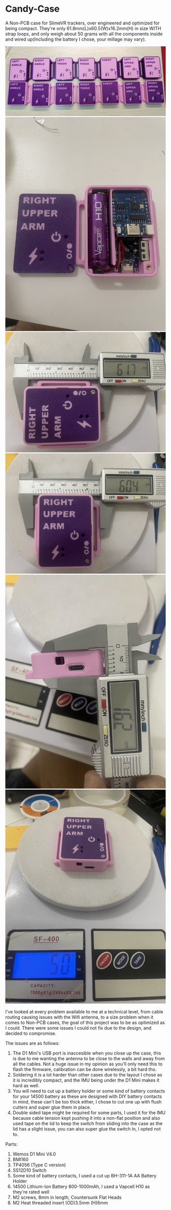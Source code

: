 # Candy-Case
A Non-PCB case for SlimeVR trackers, over engineered and optimized for being compact. They're only 61.8mm(L)x60.5(W)x16.2mm(H) in size WITH strap loops, and only weigh about 50 grams with all the components inside and wired up(Including the battery I chose, your millage may vary).

![Alt text](<Photos/First Print of V9.0.jpg>)
![Alt text](<Photos/IMG_4716.jpg>)
![Alt text](<Photos/IMG_4719.jpg>)
![Alt text](<Photos/IMG_4720.jpg>)
![Alt text](<Photos/IMG_4722.jpg>)
![Alt text](<Photos/IMG_4717.jpg>)

I've looked at every problem available to me at a technical level, from cable routing causing issues with the Wifi antenna, to a size problem when it comes to Non-PCB cases, the goal of this project was to be as optimized as I could. There were some issues I could not fix due to the design, and decided to compromise.

The issues are as follows:
1. The D1 Mini's USB port is inaccesible when you close up the case, this is due to me wanting the antenna to be close to the walls and away from all the cables. Not a huge issue in my opinion as you'll only need this to flash the firmware, calibration can be done wirelessly, a bit hard tho.
2. Soldering it is a lot harder than other cases due to the layout I chose as it is incredibly compact, and the IMU being under the D1 Mini makes it hard as well.
3. You will need to cut up a battery holder or some kind of battery contacts for your 14500 battery as these are designed with DIY battery contacts in mind, these can't be too thick either, I chose to cut one up with flush cutters and super glue them in place.
4. Double sided tape might be required for some parts, I used it for the IMU because cable tension kept pushing it into a non-flat position and also used tape on the lid to keep the switch from sliding into the case as the lid has a slight issue, you can also super glue the switch in, I opted not to.

Parts: 
1. Wemos D1 Mini V4.0
2. BMI160
3. TP4056 (Type C version)
4. SS12D10 Switch
5. Some kind of battery contacts, I used a cut up BH-311-1A AA Battery Holder
6. 14500 Lithium-Ion Battery 800-1000mAh, I used a Vapcell H10 as they're rated well
7. M2 screws, 8mm in length, Countersunk Flat Heads
8. M2 Heat threaded insert (OD)3.5mm (H)6mm